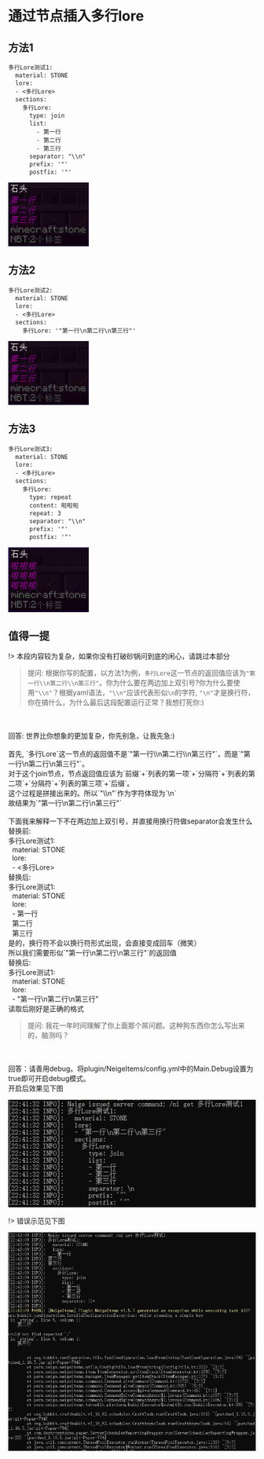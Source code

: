 # 通过节点插入多行lore

## 方法1

```
多行Lore测试1:
  material: STONE
  lore:
  - <多行Lore>
  sections:
    多行Lore:
      type: join
      list:
        - 第一行
        - 第二行
        - 第三行
      separator: "\\n"
      prefix: '"'
      postfix: '"'
```

![](_images/多行Lore测试1.png)

## 方法2

```
多行Lore测试2:
  material: STONE
  lore:
  - <多行Lore>
  sections:
    多行Lore: '"第一行\n第二行\n第三行"'
```

![](_images/多行Lore测试2.png)

## 方法3

```
多行Lore测试3:
  material: STONE
  lore:
  - <多行Lore>
  sections:
    多行Lore:
      type: repeat
      content: 啦啦啦
      repeat: 3
      separator: "\\n"
      prefix: '"'
      postfix: '"'
```

![](_images/多行Lore测试3.png)

## 值得一提

!> 本段内容较为复杂，如果你没有打破砂锅问到底的闲心，请跳过本部分

> 提问: 根据你写的配置，以方法1为例，`多行Lore`这一节点的返回值应该为`"第一行\\n第二行\\n第三行"`。你为什么要在两边加上双引号?你为什么要使用`"\\n"`？根据yaml语法，`"\\n"`应该代表形似`\n`的字符, `"\n"`才是换行符，你在搞什么，为什么最后这段配置运行正常？我想打死你:)
<br />
<br />回答: 世界比你想象的更加复杂，你先别急，让我先急:)
<br />
<br />首先, `多行Lore`这一节点的返回值不是`"第一行\\n第二行\\n第三行"`，而是`"第一行\n第二行\n第三行"`。
<br />对于这个join节点，节点返回值应该为`前缀`+`列表的第一项`+`分隔符`+`列表的第二项`+`分隔符`+`列表的第三项`+`后缀`。
<br />这个过程是拼接出来的。所以`"\\n"`作为字符体现为`\n`
<br />故结果为`"第一行\n第二行\n第三行"`
<br />
<br />下面我来解释一下不在两边加上双引号，并直接用换行符做separator会发生什么
<br />替换前:
<br />多行Lore测试1:
<br />&nbsp;&nbsp;material: STONE
<br />&nbsp;&nbsp;lore:
<br />&nbsp;&nbsp;- <多行Lore>
<br />替换后:
<br />多行Lore测试1:
<br />&nbsp;&nbsp;material: STONE
<br />&nbsp;&nbsp;lore:
<br />&nbsp;&nbsp;- 第一行
<br />&nbsp;&nbsp;第二行
<br />&nbsp;&nbsp;第三行
<br />是的，换行符不会以换行符形式出现，会直接变成回车（微笑）
<br />所以我们需要形似`"第一行\n第二行\n第三行"`的返回值
<br />替换后:
<br />多行Lore测试1:
<br />&nbsp;&nbsp;material: STONE
<br />&nbsp;&nbsp;lore:
<br />&nbsp;&nbsp;- "第一行\n第二行\n第三行"
<br />读取后刚好是正确的格式

> 提问: 我花一年时间理解了你上面那个屌问题。这种狗东西你怎么写出来的，脑测吗？
<br />
<br />回答：请善用debug。将plugin/NeigeItems/config.yml中的Main.Debug设置为true即可开启debug模式。
<br />开启后效果见下图

![](_images/debug.png)

!> 错误示范见下图

![](_images/错误示范.png)
